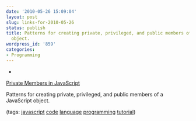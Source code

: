 ```yaml
---
date: '2010-05-26 15:09:04'
layout: post
slug: links-for-2010-05-26
status: publish
title: Patterns for creating private, privileged, and public members of a JavaScript
  object.
wordpress_id: '859'
categories:
- Programming
---
```


  * 
                

[Private Members in JavaScript](http://javascript.crockford.com/private.html)


                

Patterns for creating private, privileged, and public members of a JavaScript object.


                

(tags: [javascript](http://delicious.com/eob/javascript) [code](http://delicious.com/eob/code) [language](http://delicious.com/eob/language) [programming](http://delicious.com/eob/programming) [tutorial](http://delicious.com/eob/tutorial))


            

